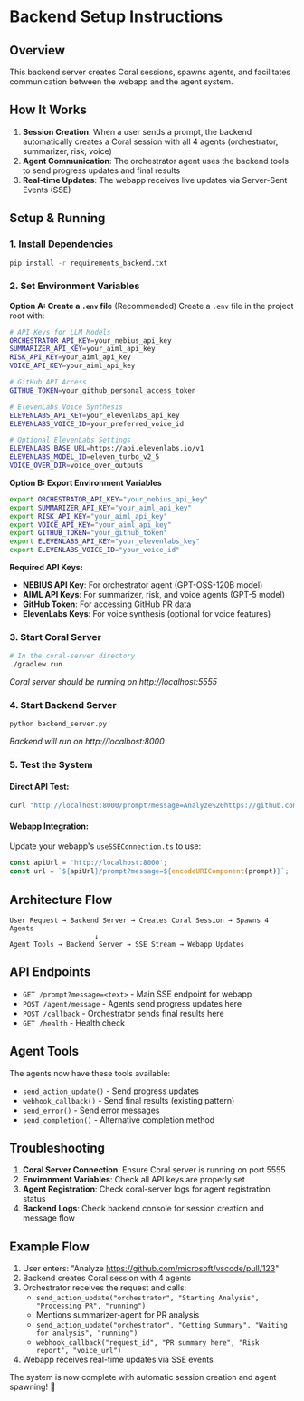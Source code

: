 # Backend Setup Instructions

## Overview

This backend server creates Coral sessions, spawns agents, and facilitates communication between the webapp and the agent system.

## How It Works

1. **Session Creation**: When a user sends a prompt, the backend automatically creates a Coral session with all 4 agents (orchestrator, summarizer, risk, voice)
2. **Agent Communication**: The orchestrator agent uses the backend tools to send progress updates and final results
3. **Real-time Updates**: The webapp receives live updates via Server-Sent Events (SSE)

## Setup & Running

### 1. Install Dependencies
```bash
pip install -r requirements_backend.txt
```

### 2. Set Environment Variables

**Option A: Create a `.env` file** (Recommended)
Create a `.env` file in the project root with:
```bash
# API Keys for LLM Models
ORCHESTRATOR_API_KEY=your_nebius_api_key
SUMMARIZER_API_KEY=your_aiml_api_key
RISK_API_KEY=your_aiml_api_key
VOICE_API_KEY=your_aiml_api_key

# GitHub API Access
GITHUB_TOKEN=your_github_personal_access_token

# ElevenLabs Voice Synthesis
ELEVENLABS_API_KEY=your_elevenlabs_api_key
ELEVENLABS_VOICE_ID=your_preferred_voice_id

# Optional ElevenLabs Settings
ELEVENLABS_BASE_URL=https://api.elevenlabs.io/v1
ELEVENLABS_MODEL_ID=eleven_turbo_v2_5
VOICE_OVER_DIR=voice_over_outputs
```

**Option B: Export Environment Variables**
```bash
export ORCHESTRATOR_API_KEY="your_nebius_api_key"
export SUMMARIZER_API_KEY="your_aiml_api_key"
export RISK_API_KEY="your_aiml_api_key"
export VOICE_API_KEY="your_aiml_api_key"
export GITHUB_TOKEN="your_github_token"
export ELEVENLABS_API_KEY="your_elevenlabs_key"
export ELEVENLABS_VOICE_ID="your_voice_id"
```

**Required API Keys:**
- **NEBIUS API Key**: For orchestrator agent (GPT-OSS-120B model)
- **AIML API Keys**: For summarizer, risk, and voice agents (GPT-5 model)
- **GitHub Token**: For accessing GitHub PR data
- **ElevenLabs Keys**: For voice synthesis (optional for voice features)

### 3. Start Coral Server
```bash
# In the coral-server directory
./gradlew run
```
*Coral server should be running on http://localhost:5555*

### 4. Start Backend Server
```bash
python backend_server.py
```
*Backend will run on http://localhost:8000*

### 5. Test the System

#### Direct API Test:
```bash
curl "http://localhost:8000/prompt?message=Analyze%20https://github.com/microsoft/vscode/pull/123"
```

#### Webapp Integration:
Update your webapp's `useSSEConnection.ts` to use:
```typescript
const apiUrl = 'http://localhost:8000';
const url = `${apiUrl}/prompt?message=${encodeURIComponent(prompt)}`;
```

## Architecture Flow

```
User Request → Backend Server → Creates Coral Session → Spawns 4 Agents
                     ↓
Agent Tools → Backend Server → SSE Stream → Webapp Updates
```

## API Endpoints

- `GET /prompt?message=<text>` - Main SSE endpoint for webapp
- `POST /agent/message` - Agents send progress updates here
- `POST /callback` - Orchestrator sends final results here
- `GET /health` - Health check

## Agent Tools

The agents now have these tools available:

- `send_action_update()` - Send progress updates
- `webhook_callback()` - Send final results (existing pattern)
- `send_error()` - Send error messages
- `send_completion()` - Alternative completion method

## Troubleshooting

1. **Coral Server Connection**: Ensure Coral server is running on port 5555
2. **Environment Variables**: Check all API keys are properly set
3. **Agent Registration**: Check coral-server logs for agent registration status
4. **Backend Logs**: Check backend console for session creation and message flow

## Example Flow

1. User enters: "Analyze https://github.com/microsoft/vscode/pull/123"
2. Backend creates Coral session with 4 agents
3. Orchestrator receives the request and calls:
   - `send_action_update("orchestrator", "Starting Analysis", "Processing PR", "running")`
   - Mentions summarizer-agent for PR analysis
   - `send_action_update("orchestrator", "Getting Summary", "Waiting for analysis", "running")`
   - `webhook_callback("request_id", "PR summary here", "Risk report", "voice_url")`
4. Webapp receives real-time updates via SSE events

The system is now complete with automatic session creation and agent spawning! 🎉